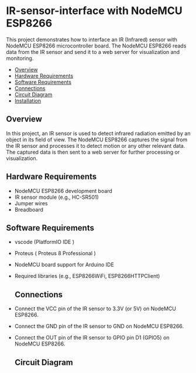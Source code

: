 # IR-sensor-interface with NodeMCU ESP8266

This project demonstrates how to interface an IR (Infrared) sensor with NodeMCU ESP8266 microcontroller board. 
The NodeMCU ESP8266 reads data from the IR sensor and send it to a web server for visualization and monitoring.

- [Overview](#overview)
- [Hardware Requirements](#hardware-requirements)
- [Software Requirements](#software-requirements)
- [Connections](#wiring-diagram)
- [Circuit Diagram](#Circuit-diagram) 
- [Installation](#installation)

## Overview
In this project, an IR sensor is used to detect infrared radiation emitted by an object in its field of view. The NodeMCU ESP8266 captures the signal from the IR sensor and processes it to detect motion or any other relevant data. The captured data is then sent to a web server for further processing or visualization.

## Hardware Requirements

- NodeMCU ESP8266 development board
- IR sensor module (e.g., HC-SR501)
- Jumper wires
- Breadboard

## Software Requirements

- vscode (PlatformIO IDE )
- Proteus ( Proteus 8 Professional )
- NodeMCU board support for Arduino IDE
- Required libraries (e.g., ESP8266WiFi, ESP8266HTTPClient)

  ## Connections
  
- Connect the VCC pin of the IR sensor to 3.3V (or 5V) on NodeMCU ESP8266.
- Connect the GND pin of the IR sensor to GND on NodeMCU ESP8266.
- Connect the OUT pin of the IR sensor to GPIO pin D1 (GPIO5) on NodeMCU ESP8266.

  ## Circuit Diagram

  
  
